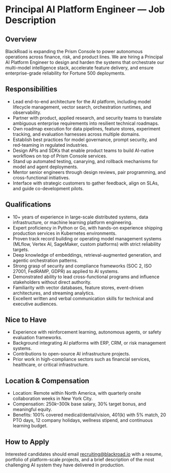 # Principal AI Platform Engineer — Job Description

## Overview
BlackRoad is expanding the Prism Console to power autonomous operations across finance, risk, and product lines. We are hiring a Principal AI Platform Engineer to design and harden the systems that orchestrate our multi-model intelligence stack, accelerate feature delivery, and ensure enterprise-grade reliability for Fortune 500 deployments.

## Responsibilities
- Lead end-to-end architecture for the AI platform, including model lifecycle management, vector search, orchestration runtimes, and observability.
- Partner with product, applied research, and security teams to translate ambiguous enterprise requirements into resilient technical roadmaps.
- Own roadmap execution for data pipelines, feature stores, experiment tracking, and evaluation harnesses across multiple domains.
- Establish best practices for model governance, prompt security, and red-teaming in regulated industries.
- Design APIs and SDKs that enable product teams to build AI-native workflows on top of Prism Console services.
- Stand up automated testing, canarying, and rollback mechanisms for model and agent deployments.
- Mentor senior engineers through design reviews, pair programming, and cross-functional initiatives.
- Interface with strategic customers to gather feedback, align on SLAs, and guide co-development pilots.

## Qualifications
- 10+ years of experience in large-scale distributed systems, data infrastructure, or machine learning platform engineering.
- Expert proficiency in Python or Go, with hands-on experience shipping production services in Kubernetes environments.
- Proven track record building or operating model management systems (MLflow, Vertex AI, SageMaker, custom platforms) with strict reliability targets.
- Deep knowledge of embeddings, retrieval-augmented generation, and agentic orchestration patterns.
- Strong grasp of security and compliance frameworks (SOC 2, ISO 27001, FedRAMP, GDPR) as applied to AI systems.
- Demonstrated ability to lead cross-functional programs and influence stakeholders without direct authority.
- Familiarity with vector databases, feature stores, event-driven architectures, and streaming analytics.
- Excellent written and verbal communication skills for technical and executive audiences.

## Nice to Have
- Experience with reinforcement learning, autonomous agents, or safety evaluation frameworks.
- Background integrating AI platforms with ERP, CRM, or risk management systems.
- Contributions to open-source AI infrastructure projects.
- Prior work in high-compliance sectors such as financial services, healthcare, or critical infrastructure.

## Location & Compensation
- Location: Remote within North America, with quarterly onsite collaboration weeks in New York City.
- Compensation: $250k–$300k base salary, 30% target bonus, and meaningful equity.
- Benefits: 100% covered medical/dental/vision, 401(k) with 5% match, 20 PTO days, 12 company holidays, wellness stipend, and continuous learning budget.

## How to Apply
Interested candidates should email recruiting@blackroad.io with a resume, portfolio of platform-scale projects, and a brief description of the most challenging AI system they have delivered in production.
